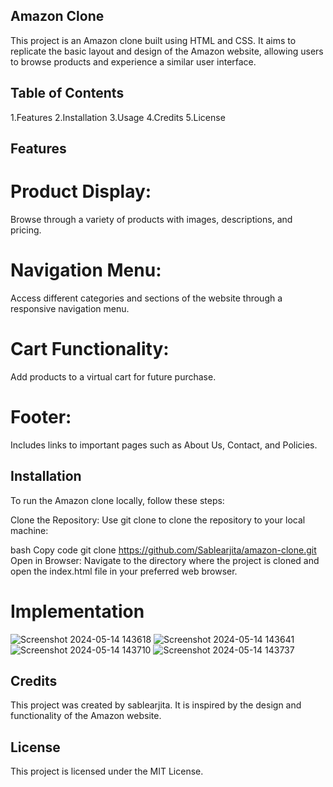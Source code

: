 ## Amazon Clone

This project is an Amazon clone built using HTML and CSS. It aims to replicate the basic layout and design of the Amazon website, allowing users to browse products and experience a similar user interface.

## Table of Contents

1.Features
2.Installation
3.Usage
4.Credits
5.License
## Features
# Product Display:
Browse through a variety of products with images, descriptions, and pricing.
# Navigation Menu:
Access different categories and sections of the website through a responsive navigation menu.
# Cart Functionality:
Add products to a virtual cart for future purchase.
# Footer:
Includes links to important pages such as About Us, Contact, and Policies.
## Installation
To run the Amazon clone locally, follow these steps:

Clone the Repository: Use git clone to clone the repository to your local machine:

bash
Copy code
git clone https://github.com/Sablearjita/amazon-clone.git
Open in Browser: Navigate to the directory where the project is cloned and open the index.html file in your preferred web browser.

# Implementation

![Screenshot 2024-05-14 143618](https://github.com/Sablearjita/AMAZON-clone-/assets/145924329/bda1bca9-2855-4659-8389-39ef39c6b4d1)
![Screenshot 2024-05-14 143641](https://github.com/Sablearjita/AMAZON-clone-/assets/145924329/ba748aa0-e99b-4309-9d6d-49bb92fc8e4c)
![Screenshot 2024-05-14 143710](https://github.com/Sablearjita/AMAZON-clone-/assets/145924329/57074371-f05f-474f-9372-28b87b50c8fa)
![Screenshot 2024-05-14 143737](https://github.com/Sablearjita/AMAZON-clone-/assets/145924329/7a4c229f-c44e-4c5f-80c9-6baa1e61f186)




## Credits
This project was created by sablearjita. It is inspired by the design and functionality of the Amazon website.

## License
This project is licensed under the MIT License.
